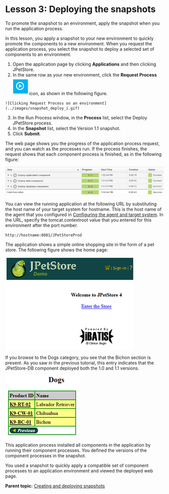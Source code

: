 # Lesson 3: Deploying the snapshots

To promote the snapshot to an environment, apply the snapshot when you run the application process.

In this lesson, you apply a snapshot to your new environment to quickly promote the components to a new environment. When you request the application process, you select the snapshot to deploy a selected set of components to an environment.

1.   Open the application page by clicking **Applications** and then clicking JPetStore. 
2.   In the same row as your new environment, click the **Request Process** ![](../images/request_process.gif) icon, as shown in the following figure. 

    ![Clicking Request Process on an environment](../images/snapshot_deploy_i.gif)

3.   In the Run Process window, in the **Process** list, select the Deploy JPetStore process. 
4.   In the **Snapshot** list, select the Version 1.1 snapshot. 
5.   Click **Submit**. 

The web page shows you the progress of the application process request, and you can watch as the processes run. If the process finishes, the request shows that each component process is finished, as in the following figure:

![The log for the application process request, showing that the component processes ran successfully](../images/snapshot_deploy_b.gif)

You can view the running application at the following URL by substituting the host name of your target system for hostname. This is the host name of the agent that you configured in [Configuring the agent and target system](webapp_configure_agent.md). In the URL, specify the tomcat.contextroot value that you entered for this environment after the port number.

```
http://hostname:8081/JPetStoreProd
```

The application shows a simple online shopping site in the form of a pet store. The following figure shows the home page:

![The home page of the JPetStore application, showing a link to enter the store](../images/webapp_deploy_e.gif)

If you browse to the Dogs category, you see that the Bichon section is present. As you saw in the previous tutorial, this entry indicates that the JPetStore-DB component deployed both the 1.0 and 1.1 versions.

![The Dogs category, showing the new item](../images/webapp_update_d.gif)

This application process installed all components in the application by running their component processes. You defined the versions of the component processes in the snapshot.

You used a snapshot to quickly apply a compatible set of component processes to an application environment and viewed the deployed web page.

**Parent topic:** [Creating and deploying snapshots](../../com.udeploy.tutorial.doc/topics/snapshot_abstract.md)

